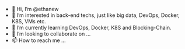 - 👋 Hi, I’m @ethanew
- 👀 I’m interested in back-end techs, just like big data, DevOps, Docker, K8S, VMs etc.
- 🌱 I’m currently learning DevOps, Docker, K8S and Blocking-Chain.
- 💞️ I’m looking to collaborate on ...
- 📫 How to reach me ...

<!---
ethanew/ethanew is a ✨ special ✨ repository because its `README.md` (this file) appears on your GitHub profile.
You can click the Preview link to take a look at your changes.
--->
